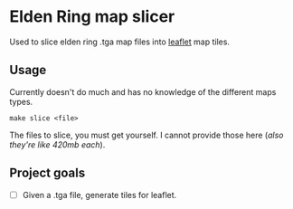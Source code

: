 # Elden Ring map slicer

Used to slice elden ring .tga map files into [leaflet](https://leafletjs.com) map tiles.

## Usage

Currently doesn't do much and has no knowledge of the different maps types.

```
make slice <file>
```

The files to slice, you must get yourself. I cannot provide those here (_also they're like 420mb each_).

## Project goals

- [ ] Given a .tga file, generate tiles for leaflet.
